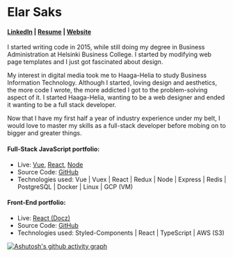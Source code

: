 # Elar Saks 

#### [LinkedIn](http://www.linkedin.com/in/elarsaks/) | [Resume](http://elar-saks.info/) | [Website](http://www.elarsaks.com) 

I started writing code in 2015, while still doing my degree in Business Administration at Helsinki Business College. I started by
modifying web page templates and I just got fascinated about design.

My interest in digital media took me to Haaga-Helia to study Business Information Technology. Although I started, loving
design and aesthetics, the more code I wrote, the more addicted I got to the problem-solving aspect of it. I started
Haaga-Helia, wanting to be a web designer and ended it wanting to be a full stack developer.

Now that I have my first half a year of industry experience under my belt, I would love to master my skills as a full-stack
developer before mobing on to bigger and greater things. 

#### Full-Stack JavaScript portfolio:
* Live: [Vue](http://35.228.155.3:8080/), [React](http://35.228.155.3:3000/), [Node](http://35.228.155.3:3001/)
* Source Code: [GitHub]( http://github.com/elarsaks/JavaScript-Portfolio)  
* Technologies used: Vue | Vuex | React | Redux | Node | Express | Redis | PostgreSQL | Docker | Linux | GCP (VM)

#### Front-End portfolio:
* Live: [React (Docz)](http://playing-cards-tree.s3-website.eu-north-1.amazonaws.com/)
* Source Code: [GitHub](https://github.com/elarsaks/Front-end-portfolio)  
* Technologies used: Styled-Components | React | TypeScript | AWS (S3)

[![Ashutosh's github activity graph](https://activity-graph.herokuapp.com/graph?username=elarsaks&theme=react-dark)](https://github.com/ashutosh00710/github-readme-activity-graph)
